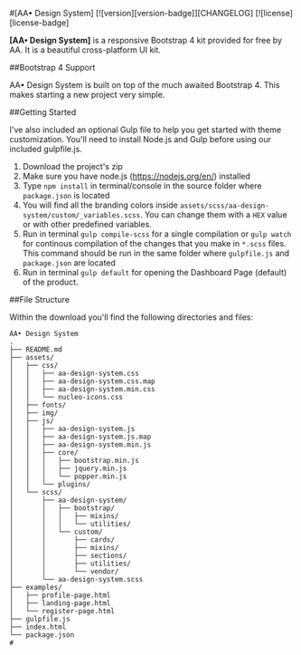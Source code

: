 #[AA• Design  System] [![version][version-badge]][CHANGELOG] [![license][license-badge]


**[AA• Design  System]** is a responsive Bootstrap 4 kit provided for free by AA. It is a beautiful cross-platform UI kit.


##Bootstrap 4 Support

AA• Design System is built on top of the much awaited Bootstrap 4. This makes starting a new project very simple.


##Getting Started

I've also included an optional Gulp file to help you get started with theme customization. You'll need to install Node.js and Gulp before using our included gulpfile.js.

1. Download the project's zip
2. Make sure you have node.js (https://nodejs.org/en/) installed
3. Type `npm install` in terminal/console in the source folder where `package.json` is located
4. You will find all the branding colors inside `assets/scss/aa-design-system/custom/_variables.scss`. You can change them with a `HEX` value or with other predefined variables.
5. Run in terminal `gulp compile-scss` for a single compilation or `gulp watch` for continous compilation of the changes that you make in `*.scss` files. This command should be run in the same folder where `gulpfile.js` and `package.json` are located
6. Run in terminal `gulp default` for opening the Dashboard Page (default) of the product.


##File Structure

Within the download you'll find the following directories and files:

```
AA• Design System
.
├── README.md
├── assets/
│   ├── css/
│   │   ├── aa-design-system.css
│   │   ├── aa-design-system.css.map
│   │   ├── aa-design-system.min.css
│   │   └── nucleo-icons.css
│   ├── fonts/
│   ├── img/
│   ├── js/
│   │   ├── aa-design-system.js
│   │   ├── aa-design-system.js.map
│   │   ├── aa-design-system.min.js
│   │   ├── core/
│   │   │   ├── bootstrap.min.js
│   │   │   ├── jquery.min.js
│   │   │   └── popper.min.js
│   │   └── plugins/
│   └── scss/
│       ├── aa-design-system/
│       │   ├── bootstrap/
│       │   │   ├── mixins/
│       │   │   └── utilities/
│       │   └── custom/
│       │       ├── cards/
│       │       ├── mixins/
│       │       ├── sections/
│       │       ├── utilities/
│       │       └── vendor/
│       └── aa-design-system.scss
├── examples/
│   ├── profile-page.html
│   ├── landing-page.html
│   └── register-page.html
├── gulpfile.js
├── index.html
└── package.json
#
